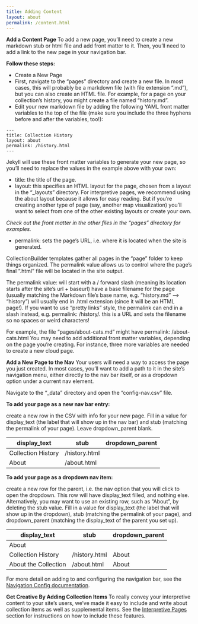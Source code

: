 ```yaml
---
title: Adding Content
layout: about
permalink: /content.html
---
```

__Add a Content Page__
To add a new page, you’ll need to create a new markdown stub or html file and add front matter to it. Then, you’ll need to add a link to the new page in your navigation bar.

__Follow these steps:__

* Create a New Page
* First, navigate to the “pages” directory and create a new file. In most cases, this will probably be a markdown file (with file extension “.md”), but you can also create an HTML file. For example, for a page on your collection’s history, you might create a file named “history.md”.
* Edit your new markdown file by adding the following YAML front matter variables to the top of the file (make sure you include the three hyphens before and after the variables, too!):

```
---
title: Collection History
layout: about
permalink: /history.html
---
```

Jekyll will use these front matter variables to generate your new page, so you’ll need to replace the values in the example above with your own:

* title: the title of the page.
* layout: this specifies an HTML layout for the page, chosen from a layout in the “_layouts” directory. For interpretive pages, we recommend using the about layout because it allows for easy reading. But if you’re creating another type of page (say, another map visualization) you’ll want to select from one of the other existing layouts or create your own. 
  
_Check out the front matter in the other files in the “pages” directory for examples._
* permalink: sets the page’s URL, i.e. where it is located when the site is generated.

CollectionBuilder templates gather all pages in the “page” folder to keep things organized. The permalink value allows us to control where the page’s final “.html” file will be located in the site output.

The permalink value: will start with a / forward slash (meaning its location starts after the site’s url + baseurl) have a base filename for the page (usually matching the Markdown file’s base name, e.g. “history.md” –> “history”) will usually end in .html extension (since it will be an HTML page!). If you want to use “pretty links” style, the permalink can end in a slash instead, e.g. permalink: /history/. this is a URL and sets the filename so no spaces or weird characters!

For example, the file “pages/about-cats.md” might have permalink: /about-cats.html
You may need to add additional front matter variables, depending on the page you’re creating. For instance, three more variables are needed to create a new cloud page.

__Add a New Page to the Nav__
Your users will need a way to access the page you just created. In most cases, you’ll want to add a path to it in the site’s navigation menu, either directly to the nav bar itself, or as a dropdown option under a current nav element.

Navigate to the “_data” directory and open the “config-nav.csv” file.

__To add your page as a new nav bar entry:__

create a new row in the CSV with info for your new page.
Fill in a value for display_text (the label that will show up in the nav bar) and stub (matching the permalink of your page). Leave dropdown_parent blank.

display_text|stub|dropdown_parent|
----------------|----------------|----------------|
Collection History | /history.html||
About|/about.html||

__To add your page as a dropdown nav item:__

create a new row for the parent, i.e. the nav option that you will click to open the dropdown. This row will have display_text filled, and nothing else. Alternatively, you may want to use an existing row, such as “About”, by deleting the stub value.
Fill in a value for display_text (the label that will show up in the dropdown), stub (matching the permalink of your page), and dropdown_parent (matching the display_text of the parent you set up).

display_text|stub|dropdown_parent|
----------------|----------------|----------------|
About|||
Collection History|/history.html|About|
About the Collection|/about.html|About|

For more detail on adding to and configuring the navigation bar, see the [Navigation Config documentation](https://collectionbuilder.github.io/cb-docs/docs/customization/config-nav/).

__Get Creative By Adding Collection Items__
To really convey your interpretive content to your site’s users, we’ve made it easy to include and write about collection items as well as supplemental items. See the [Interpretive Pages](https://collectionbuilder.github.io/cb-docs/docs/pages/interpretive/_) section for instructions on how to include these features.